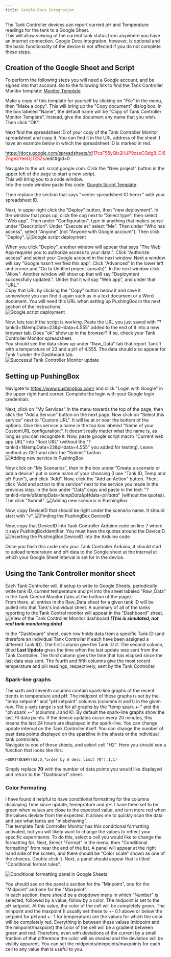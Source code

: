 ```yaml
---
title: Google Docs Integration
---
```


The Tank Controller devices can report current pH and Temperature readings for the tank to a Google Sheet.  
This will allow viewing of the current tank status from anywhere you have an internet connection.
Google Docs integration, however, is optional and the basic functionality of the device is not affected if you do not complete these steps.

## Creation of the Google Sheet and Script
To perform the following steps you will need a Google account, and be signed into that account.
Go to the following link to find the Tank Controller Monitor template: [Monitor Template](https://docs.google.com/spreadsheets/d/1IrcRgtypfAYEB23MBk3Bh1gWOA9KFftv4Z9MHpWA5ns/edit?usp=sharing)

Make a copy of this template for yourself by clicking on "File" in the menu, then "Make a copy".
This will bring up the "Copy document" dialog box.
In the box labeled "Name", the default name will be "Copy of Tank Controller Monitor Template". Instead, give the document any name that you wish. Then click "OK".

Next find the spreadsheet ID of your copy of the Tank Controller Monitor spreadsheet and copy it.  You can find it in the URL address of the sheet. I have an example below in which the spreadsheet ID is marked in red.

https://docs.google.com/spreadsheets/d/<span style="color:red">17csF55yQlx2HJP9xseCQdg8_DI6Znge3YeeOjI1ZSZs</span>/edit#gid=0

Navigate to the url: script.google.com.
Click the "New project" button in the upper left of the page to start a new script.  
This will bring you to a code window.  
Into the code window paste this code: [Google Script Template](https://docs.google.com/document/d/1oyupNPuR41Uw8On4gPO-X4F8IePKwD16_Qx1jdiEuqA/edit?usp=sharing).

Then replace the section that says "\<enter spreadsheet ID here\>" with your spreadsheet ID.

Next, in upper right click the "Deploy" button, then "new deployment".  In the window that pops up, click the cog next to "Select type", then select "Web app".  Then under "Configuration", type in anything that makes sense under "Description". Under "Execute as" select "Me". Then under "Who has access", select "Anyone" (not "Anyone with Google account"). Then click "Deploy".
![Google script deployment](/assets/images/google_script_deploy.png)

When you click "Deploy", another window will appear that says "The Web App requires you to authorize access to your data.".
Click "Authorize access" and select your Google account in the next window.
Next a window will say "Google hasn't verified this app".
Click "Advanced" in the lower left and corner and "Go to Untitled project (unsafe)".
In the next window click "Allow".
Another window will show up that will say "Deployment successfully updated.".
Under that it will say "Web app", and under that "URL."  
Copy that URL by clicking the "Copy" button below it and save it somewhere you can find it again such as in a text document or a Word document.
You will need this URL when setting up PushingBox in the next section of the instructions.  
![Google script deployment](/assets/images/Google_script_URL.png)

Now, lets test if the script is working. Paste the URL you just saved with "?tankid=1&tempData=23&pHdata=4.555" added to the end of it into a new browser tab.
Does "ok" show up in the browser?
If so, check your Tank Controller Monitor spreadsheet.  
You should see the data show up under "Raw_Data" tab that report Tank 1 with a temperature of 23 and a pH of 4.555. The data should also appear for Tank 1 under the Dashboard tab.
![Successul Tank Controller Monitor update](/assets/images/Tank_Control_Monitor_success.png)

## Setting up PushingBox
Navigate to https://www.pushingbox.com/ and click "Login with Google" in the upper right hand corner. Complete the login with your Google login credentials

Next, click on "My Services" in the menu towards the top of the page, then click the "Add a Service" button on the next page.
Now click on "Select this service" next to "Custom URL".  It will be at or near the bottom of the options.
Give this service a name in the top box labeled "Name of your CustomURL configuration:".  It doesn't really matter what the name is, as long as you can recognize it.
Now, paste google script macro "Current web app URL" into "Root URL" (without the "?tankid=1&tempData=23&pHdata=4.555" you added for testing).
Leave method as GET and click the "Submit" button.
![Adding new service in PushingBox](/assets/images/pushingbox_new_service.png)


Now click on "My Scenarios", then in the box under "Create a scenario or add a device" put in some name of your choosing (I use "Tank ID, Temp and pH Push"), and click "Add".
Now, click the "Add an Action" button.  Then, click "Add and action to this service" next to the service you made in the previous step.
In the box under "Data" copy and paste in the text: "?tankid=$tankid$&tempData=$tempData$&pHdata=$pHdata$" (without the quotes). The click "Submit".
![Adding new scenario in PushingBox](/assets/images/pushingbox_new_scenario.png)

Now, copy DeviceID that should be right under the scenario name. It should start with "v".
![Finding the PushingBox DeviceID](/assets/images/pushingbox_DeviceID.png)

Now, copy that DeviceID into Tank Controller Arduino code on line 7 where it says PushingBoxIdentifier. You must have the quotes around the DeviceID.
![Inserting the PushingBox DeviceID into the Arduino code](/assets/images/pushingbox_arduino_code.png)

Once you flash this code onto your Tank Controller Arduino, it should start to upload temperature and pH data to the Google sheet at the interval at which your Google Sheet interval is set for in the device.

## Using the Tank Controller monitor sheet
Each Tank Controller will, if setup to write to Google Sheets, periodically write tank ID, current temperature and pH into the sheet labeled "Raw_Data" in the Tank Control Monitor (tabs at the bottom of the page).  
From there, all entries in the Raw_Data sheet for a given tank ID will be pulled into that Tank's individual sheet.
A summary of all of the tanks reporting to the Tank Control monitor will appear in the "Dashboard" sheet.
![View of the Tank Controller Monitor dashboard](/assets/images/dashboard.png)
***(This is simulated, not real tank monitoring data)***

In the "Dashboard" sheet, each row holds data from a specific Tank ID (and therefore an individual Tank Controller if each have been assigned a different Tank ID).
The first column give the Tank ID #.
The second column, titled **Last Update** gives the time when the last update was sent from the Tank Controller.
The third column gives the time that has elapsed since the last data was sent.
The fourth and fifth columns give the most recent temperature and pH readings, respectively, sent by the Tank Controller.

### Spark-line graphs
The sixth and seventh columns contain spark-line graphs of the recent trends in temperature and pH.
The midpoint of these graphs is set by the "temp setpoint" and "pH setpoint" columns (columns H and I) in the given row.
The y-axis range is set for all graphs by the "temp spark +-" and the "ph spark +-" (columns J and K).
By default the spark-line graphs show the last 70 data points. If the device updates occur every 20 minutes, this means the last 24 hours are displayed in the spark-line.
You can change update interval on the Tank Controller itself.
You can change the number of past data points displayed on the sparkline in the sheets or the individual tank controllers.  
Navigate to one of those sheets, and select cell "H2". Here you should see a function that looks like this:

```text
=SORT(QUERY(A2:D,"order by A desc limit 70"),1,1)
```
Simply replace **70** with the number of data points you would like displayed and return to the "Dashboard" sheet.

### Color Formating
I have found it helpful to have conditional formatting for the columns displaying Time since update, temeprature and pH.
I have them set to be green when values are close to the expected value, and turn more red when the values deviate from the expected.
It allows me to quickly scan the data and see what tanks are "misbehaving".  
The template Tank Controller Monitor has this conditional formatting activated, but you will likely want to change the values to reflect your specific experiments.
To do this, select a cell you would like to change the formatting for.
Next, Select "Format" in the menu, then "Conditional formatting" from near the end of the list.
A panel will appear at the right hand side of the screen, and there should be "Color scale" shown as one of the choices. Double click it.
Next, a panel should appear that is titled "Conditional format rules".  

![Conditional formatting panel in Google Sheets](/assets/images/conditional_formatting.png)

You should see on the panel a section for the "Minpoint", one for the "Midpoint" and one for the "Maxpoint".  
In each section, there should be a dropdown menu in which "Number" is selected, followed by a value, follow by a color.
The midpoint is set to the pH setpoint.  At this value, the color of the cell will be completely green.
The minpoint and the maxpoint (I usually set these to +- 0.1 above or below the setpoint for pH and +- 1 for temperature) are the values for which the color will be completely red.
Everything in between these values (midpoint and the minpoint/maxpoint) the color of the cell will be a gradient between green and red.
Therefore, even with deviations of the current by a small fraction of that difference the color will be shaded and the deviation will be visibly apparent.
You can set the midpoints/minpoints/maxpoints for each cell to any value that is useful to you.
